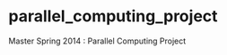 parallel_computing_project
==========================

Master Spring 2014 : Parallel Computing Project
